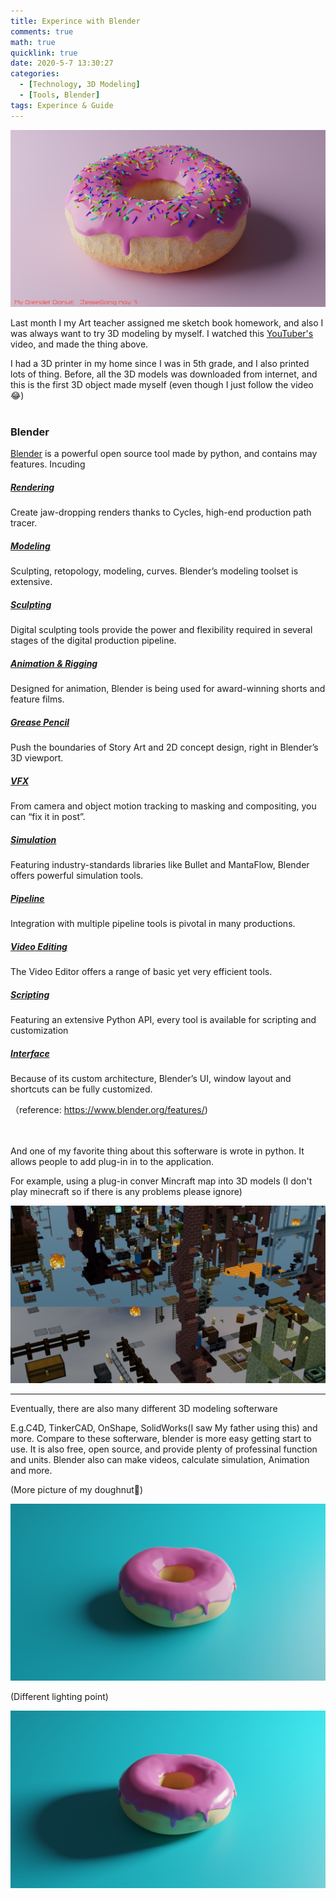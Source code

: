 ```yaml
---
title: Experince with Blender
comments: true
math: true
quicklink: true
date: 2020-5-7 13:30:27
categories:
  - [Technology, 3D Modeling]
  - [Tools, Blender]
tags: Experince & Guide
---
```


![Blender](/images/blender/Blender.png)

Last month I my Art teacher assigned me sketch book homework, and also I was always want to try 3D modeling by myself. I watched this [YouTuber's](https://www.youtube.com/user/AndrewPPrice) video, and made the thing above.

<!-- more -->

I had a 3D printer in my home since I was in 5th grade, and I also printed lots of thing. Before, all the 3D models was downloaded from internet, and this is the first 3D object made myself (even though I just follow the video :joy:)<br><br>

### Blender

[Blender](https://www.blender.org/) is a powerful open source tool made by python, and contains may features. Incuding

##### [Rendering](https://www.blender.org/features/rendering/)

Create jaw-dropping renders thanks to Cycles, high-end production path tracer.

##### [Modeling](https://www.blender.org/features/modeling/)

Sculpting, retopology, modeling, curves. Blender’s modeling toolset is extensive.

##### [Sculpting](https://www.blender.org/features/sculpting/)

Digital sculpting tools provide the power and flexibility required in several stages of the digital production pipeline.

##### [Animation & Rigging](https://www.blender.org/features/animation/)

Designed for animation, Blender is being used for award-winning shorts and feature films.

##### [Grease Pencil](https://www.blender.org/features/grease-pencil/)

Push the boundaries of Story Art and 2D concept design, right in Blender’s 3D viewport.

##### [VFX](https://www.blender.org/features/vfx/)

From camera and object motion tracking to masking and compositing, you can “fix it in post”.

##### [Simulation](https://www.blender.org/features/simulation/)

Featuring industry-standards libraries like Bullet and MantaFlow, Blender offers powerful simulation tools.

##### [Pipeline](https://www.blender.org/features/pipeline/)

Integration with multiple pipeline tools is pivotal in many productions.

##### [Video Editing](https://www.blender.org/features/video-editing/)

The Video Editor offers a range of basic yet very efficient tools.

##### [Scripting](https://www.blender.org/features/scripting/)

Featuring an extensive Python API, every tool is available for scripting and customization

##### [Interface](https://www.blender.org/features/interface/)

Because of its custom architecture, Blender’s UI, window layout and shortcuts can be fully customized.

 （reference: https://www.blender.org/features/)

 <br>	<br>And one of my favorite thing about this softerware is wrote in python. It allows people to add plug-in in to the application.

For example, using a plug-in conver Mincraft map into 3D models (I don't play minecraft so if there is any problems please ignore)

![untitled](/images/blender/untitled.png)

--------

Eventually, there are also many different 3D modeling softerware

E.g.C4D, TinkerCAD, OnShape, SolidWorks(I saw My father using this) and more. Compare to these softerware, blender is more easy getting start to use. It is also free, open source, and provide plenty of professinal function and units. Blender also can make videos, calculate simulation, Animation and more. 

(More picture of my doughnut:doughnut:)

![untitled](/images/blender/untitledc.png)

(Different lighting point)

![untitled](/images/blender/untitled.jpg)





